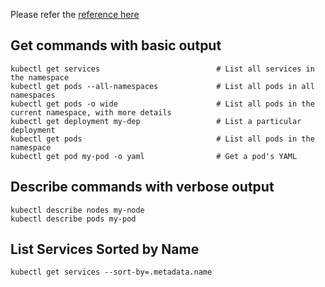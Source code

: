 Please refer the [reference here](https://kubernetes.io/docs/reference/kubectl/cheatsheet/)

## Get commands with basic output
```
kubectl get services                          # List all services in the namespace
kubectl get pods --all-namespaces             # List all pods in all namespaces
kubectl get pods -o wide                      # List all pods in the current namespace, with more details
kubectl get deployment my-dep                 # List a particular deployment
kubectl get pods                              # List all pods in the namespace
kubectl get pod my-pod -o yaml                # Get a pod's YAML
```

## Describe commands with verbose output

```
kubectl describe nodes my-node
kubectl describe pods my-pod
```

## List Services Sorted by Name

```
kubectl get services --sort-by=.metadata.name
```
